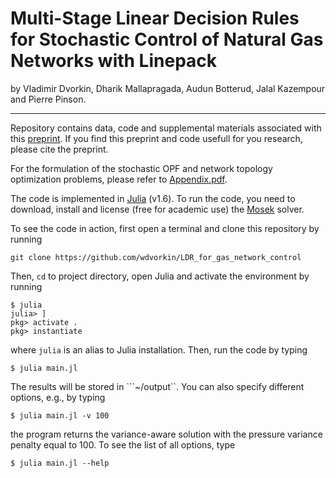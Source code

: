 # Multi-Stage Linear Decision Rules for Stochastic Control of Natural Gas Networks with Linepack

by Vladimir Dvorkin, Dharik Mallapragada, Audun Botterud, Jalal Kazempour and Pierre Pinson.
* * *

Repository contains data, code and supplemental materials associated with this [preprint](www.arxiv.org). If you find this preprint and code usefull for you research, please cite the preprint.

For the formulation of the stochastic OPF and network topology optimization problems, please refer to [Appendix.pdf](https://github.com/wdvorkin/LDR_for_gas_network_control/blob/main/Appendix.pdf).

The code is implemented in [Julia](https://julialang.org) (v1.6). To run the code, you need to download, install and license (free for academic use) the [Mosek](https://www.mosek.com) solver. 

To see the code in action, first open a terminal and clone this repository by running
```
git clone https://github.com/wdvorkin/LDR_for_gas_network_control
```
Then, ```cd``` to project directory, open Julia and activate the environment by running
```
$ julia 
julia> ]
pkg> activate .
pkg> instantiate
```
where ```julia``` is an alias to Julia installation. Then, run the code by typing
```
$ julia main.jl 
```
The results will be stored in ```~/output``. You can also specify different options, e.g., by typing
```
$ julia main.jl -v 100
```
the program returns the variance-aware solution with the pressure variance penalty equal to 100. To see the list of all options, type 
```
$ julia main.jl --help
```


